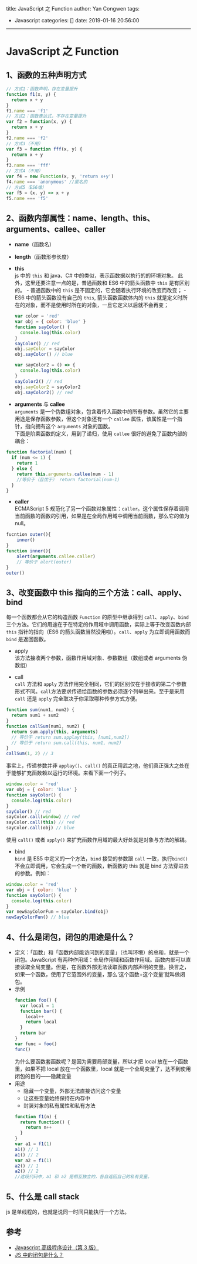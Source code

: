 title: JavaScript 之 Function
author: Yan Congwen
tags:
  - Javascript
categories: []
date: 2019-01-16 20:56:00
---
# JavaScript 之 Function

## 1、函数的五种声明方式

```js
// 方式1：函数声明，存在变量提升
function f1(x, y) {
  return x + y
}
f1.name === 'f1'
// 方式2：函数表达式，不存在变量提升
var f2 = function(x, y) {
  return x + y
}
f2.name === 'f2'
// 方式3（不用）
var f3 = function fff(x, y) {
  return x + y
}
f3.name === 'fff'
// 方式4（不用）
var f4 = new Function(x, y, 'return x+y')
f4.name === 'anonymous' //匿名的
// 方式5（ES6增）
var f5 = (x, y) => x + y
f5.name === 'f5'
```

## 2、函数内部属性：name、length、this、arguments、callee、caller

- **name**（函数名）
- **length**（函数形参长度）
- **this**  
  js 中的 `this` 和 java、C# 中的类似，表示函数据以执行的的环境对象。
  此外，这里还要注意一点的是，普通函数和 ES6 中的箭头函数中 `this` 是有区别的。 - 普通函数中的 `this` 是不固定的，它会随着执行环境的改变而改变； - ES6 中的箭头函数没有自己的 `this`, 箭头函数函数体内的 `this` 就是定义时所在的对象，而不是使用时所在的对象，一旦它定义以后就不会再变；

  ```js
  var color = 'red'
  var obj = { color: 'blue' }
  function sayColor() {
    console.log(this.color)
  }
  sayColor() // red
  obj.sayColor = sayColor
  obj.sayColor() // blue

  var sayColor2 = () => {
    console.log(this.color)
  }
  sayColor2() // red
  obj.sayColor2 = sayColor2
  obj.sayColor2() // red
  ```

- **arguments** 与 **callee**  
  `arguments` 是一个伪数组对象，包含着传入函数中的所有参数。虽然它的主要用途是保存函数参数，但这个对象还有一个 `callee` 属性，该属性是一个指针，指向拥有这个 `arguments` 对象的函数。  
  下面是阶乘函数的定义，用到了递归，使用 `callee` 很好的避免了函数内部的耦合：

```js
function factorial(num) {
  if (num <= 1) {
    return 1
  } else {
    return this.arguments.callee(num - 1)
    //等价于（且优于） return factorial(num-1)
  }
}
```

- **caller**  
  ECMAScript 5 规范化了另一个函数对象属性：`caller`。这个属性保存着调用当前函数的函数的引用，如果是在全局作用域中调用当前函数，那么它的值为 null。

```js
fucntion outer(){
    inner()
}
function inner(){
    alert(arguments.callee.caller)
    // 等价于 alert(outer)
}
outer()
```

## 3、改变函数中 this 指向的三个方法：call、apply、bind

每一个函数都会从它的构造函数 `Function` 的原型中继承得到 `call`、`apply`、`bind` 三个方法。它们的用途在于在特定的作用域中调用函数，实际上等于改变函数内部 `this` 指针的指向（ES6 的箭头函数当然没用啦）。`call`、`apply` 为立即调用函数而 `bind` 是返回函数。

- apply  
  该方法接收两个参数，函数作用域对象、参数数组（数组或者 arguments 伪数组）

- call  
  `call` 方法和 `apply` 方法作用完全相同，它们的区别仅在于接收的第二个参数形式不同。`call`方法要求传递给函数的参数必须逐个列举出来。至于是采用 `call` 还是 `apply` 完全取决于你采取哪种传参方式方便。

```js
function sum(num1, num2) {
  return sum1 + sum2
}
function callSum(num1, num2) {
  return sum.apply(this, arguments)
  // 等价于 return sum.applay(this, [num1,num2])
  // 等价于 return sum.call(this, num1, num2)
}
callSum(1, 2) // 3
```

事实上，传递参数并非 `applay()`、`call()` 的真正用武之地，他们真正强大之处在于能够扩充函数赖以运行的环境。来看下面一个列子。

```js
window.color = 'red'
var obj = { color: 'blue' }
function sayColor() {
  console.log(this.color)
}
sayColor() // red
sayColor.call(window) // red
sayColor.call(this) // red
sayColor.call(obj) // blue
```

使用 `call()` 或者 `apply()` 来扩充函数作用域的最大好处就是对象与方法的解耦。

- bind  
  `bind` 是 ES5 中定义的一个方法，`bind` 接受的参数跟 `call` 一致，执行`bind()`不会立即调用，它会生成一个新的函数，新函数的 this 就是 bind 方法穿进去的参数。例如：

```js
window.color = 'red'
var obj = { color: 'blue' }
function sayColor() {
  console.log(this.color)
}
var newSayColorFun = sayColor.bind(obj)
newSayColorFun() // blue
```

## 4、什么是闭包，闭包的用途是什么？

- 定义：「函数」和「函数内部能访问到的变量」（也叫环境）的总和，就是一个闭包。JavaScript 有两种作用域：全局作用域和函数作用域。函数内部可以直接读取全局变量。但是，在函数外部无法读取函数内部声明的变量。换言之，如果一个函数，使用了它范围外的变量，那么‘这个函数+这个变量’就叫做闭包。
- 示例
  ```js
  function foo() {
    var local = 1
    function bar() {
      local++
      return local
    }
    return bar
  }
  var func = foo()
  func()
  ```
  为什么要函数套函数呢？是因为需要局部变量，所以才把 local 放在一个函数里，如果不把 local 放在一个函数里，local 就是一个全局变量了，达不到使用闭包的目的——隐藏变量
- 用途
  - 隐藏一个变量，外部无法直接访问这个变量
  - 让这些变量始终保持在内存中
  - 封装对象的私有属性和私有方法
  ```js
  function f1(n) {
    return function() {
      return n++
    }
  }
  var a1 = f1(1)
  a1() // 1
  a1() // 2
  var a2 = f1(1)
  a2() // 1
  a2() // 2
  //这段代码中，a1 和 a2 是相互独立的，各自返回自己的私有变量。
  ```

## 5、什么是 call stack

js 是单线程的，也就是说同一时间只能执行一个方法。

## 参考

- [Javascript 高级程序设计（第 3 版）](<javascript:void(0)>)
- [JS 中的闭包是什么？](https://segmentfault.com/a/1190000012785212)
